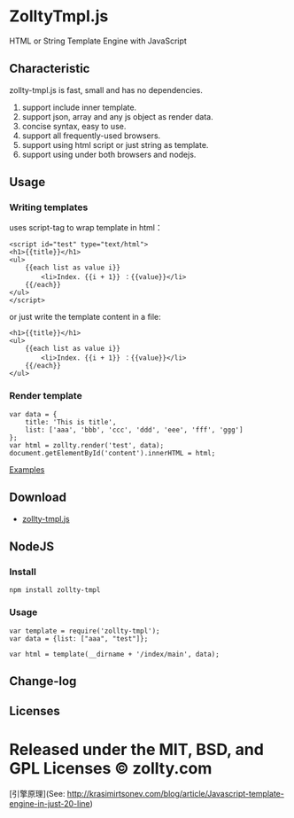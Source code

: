 # ZolltyTmpl.js

HTML or String Template Engine with JavaScript


##	Characteristic

zollty-tmpl.js is fast, small and has no dependencies.
1.  support include inner template.
2.  support json, array and any js object as render data.
3.  concise syntax, easy to use.
4.  support all frequently-used browsers.
5.  support using html script or just string as template. 
6.  support using under both browsers and nodejs.



## Usage

### Writing templates

uses script-tag to wrap template in html：
	
	<script id="test" type="text/html">
	<h1>{{title}}</h1>
	<ul>
	    {{each list as value i}}
	        <li>Index. {{i + 1}} ：{{value}}</li>
	    {{/each}}
	</ul>
	</script>
	
or just write the template content in a file:

	<h1>{{title}}</h1>
	<ul>
	    {{each list as value i}}
	        <li>Index. {{i + 1}} ：{{value}}</li>
	    {{/each}}
	</ul>
	
### Render template
	
	var data = {
		title: 'This is title',
		list: ['aaa', 'bbb', 'ccc', 'ddd', 'eee', 'fff', 'ggg']
	};
	var html = zollty.render('test', data);
	document.getElementById('content').innerHTML = html;


[Examples](http://github.com/zollty-org/zollty-tmpl/examples/basic-usage.html)


##	Download

* [zollty-tmpl.js](https://raw.github.com/zollty-org/zollty-tmpl/master/dist/1.0.0/zollty-tmpl.js) 


##	NodeJS

###	Install

	npm install zollty-tmpl
	
###	Usage

	var template = require('zollty-tmpl');
	var data = {list: ["aaa", "test"]};
	
	var html = template(__dirname + '/index/main', data);


## Change-log


## Licenses

Released under the MIT, BSD, and GPL Licenses
© zollty.com
============

[引擎原理](See: http://krasimirtsonev.com/blog/article/Javascript-template-engine-in-just-20-line)
